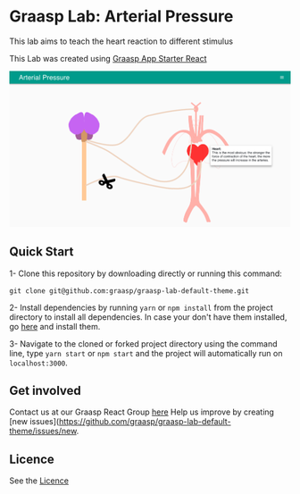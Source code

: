 # Graasp Lab: Arterial Pressure

This lab aims to teach the heart reaction to different stimulus

This Lab was created using [Graasp App Starter React](https://github.com/react-epfl/graasp-app-starter-react)

![image](https://github.com/graasp/graasp-lab-arterial-pressure/blob/master/public/preview.png)

## Quick Start

1- Clone this repository by downloading directly or running this command:

```
git clone git@github.com:graasp/graasp-lab-default-theme.git
```

2- Install dependencies by running `yarn` or `npm install` from the project directory to install all dependencies. In case your don't have them installed, go
[here](https://changelog.com/posts/install-node-js-with-homebrew-on-os-x) and install them.

3- Navigate to the cloned or forked project directory using the command line, type `yarn start` or `npm start` and the project will automatically run on `localhost:3000`.

## Get involved

Contact us at our Graasp React Group [here](http://graasp.eu/)
Help us improve by creating [new issues](https://github.com/graasp/graasp-lab-default-theme/issues/new.

## Licence

See the [Licence](https://github.com/graasp/graasp-lab-default-theme/blob/1/main-view/LICENSE)
